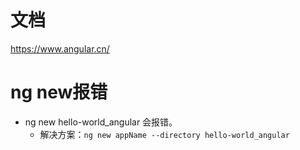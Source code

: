 # 文档
https://www.angular.cn/

# ng new报错
* ng new hello-world_angular 会报错。
    - 解决方案：```ng new appName --directory hello-world_angular```

